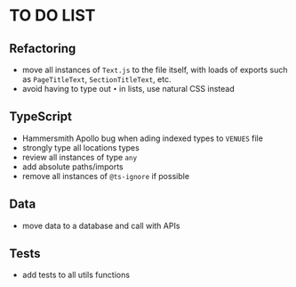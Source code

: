 # TO DO LIST

## Refactoring

- move all instances of `Text.js` to the file itself, with loads of exports such as `PageTitleText`, `SectionTitleText`, etc.
- avoid having to type out `•` in lists, use natural CSS instead

## TypeScript

- Hammersmith Apollo bug when ading indexed types to `VENUES` file
- strongly type all locations types
- review all instances of type `any`
- add absolute paths/imports
- remove all instances of `@ts-ignore` if possible

## Data

- move data to a database and call with APIs

## Tests

- add tests to all utils functions
